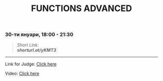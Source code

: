 <h1 align="center">FUNCTIONS ADVANCED</h1>
    <br>

<h3>30-ти януари, 18:00 - 21:30</h3>

<blockquote>
    <i>
        Short Link: <br> 
        <b>
            shorturl.at/yKMT3
        </b> 
    </i>
</blockquote>

<hr>

<p>
    Link for Judge: <a href="https://judge.softuni.bg/Contests/Practice/Index/1838#0">Click here</a>
</p>

<p>
    Video: <a href="https://www.youtube.com/watch?time_continue=20&v=wOvO9DjUbHU&feature=emb_title">Click here</a>
</p>
